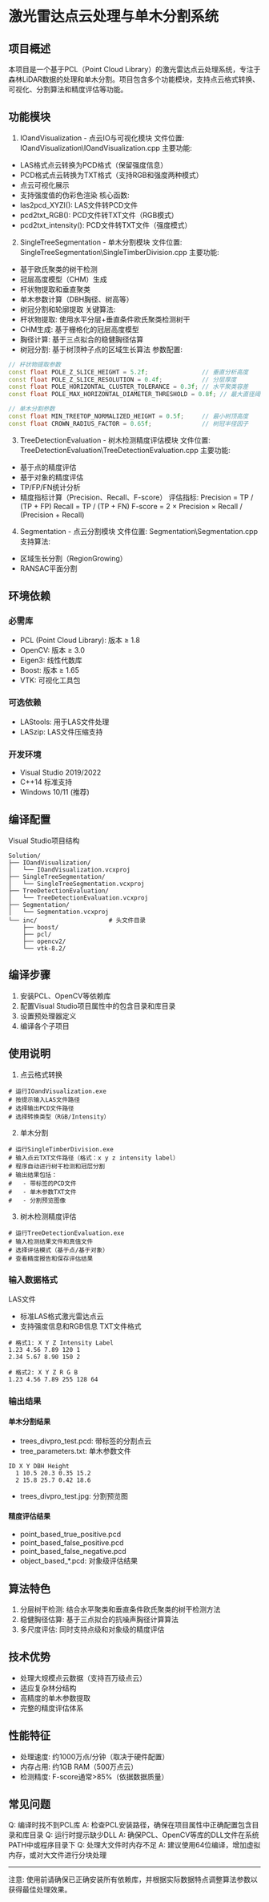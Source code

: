 ﻿# 激光雷达点云处理与单木分割系统
## 项目概述
本项目是一个基于PCL（Point Cloud Library）的激光雷达点云处理系统，专注于森林LiDAR数据的处理和单木分割。项目包含多个功能模块，支持点云格式转换、可视化、分割算法和精度评估等功能。

## 功能模块
1. IOandVisualization - 点云IO与可视化模块
文件位置: IOandVisualization\IOandVisualization.cpp
主要功能:
- LAS格式点云转换为PCD格式（保留强度信息）
- PCD格式点云转换为TXT格式（支持RGB和强度两种模式）
- 点云可视化展示
- 支持强度值的伪彩色渲染
核心函数:
- las2pcd_XYZI(): LAS文件转PCD文件
- pcd2txt_RGB(): PCD文件转TXT文件（RGB模式）
- pcd2txt_intensity(): PCD文件转TXT文件（强度模式）
2. SingleTreeSegmentation - 单木分割模块
文件位置: SingleTreeSegmentation\SingleTimberDivision.cpp
主要功能:
- 基于欧氏聚类的树干检测
- 冠层高度模型（CHM）生成
- 杆状物提取和垂直聚类
- 单木参数计算（DBH胸径、树高等）
- 树冠分割和轮廓提取
关键算法:
- 杆状物提取: 使用水平分层+垂直条件欧氏聚类检测树干
- CHM生成: 基于栅格化的冠层高度模型
- 胸径计算: 基于三点拟合的稳健胸径估算
- 树冠分割: 基于树顶种子点的区域生长算法
参数配置:
```cpp
// 杆状物提取参数
const float POLE_Z_SLICE_HEIGHT = 5.2f;               // 垂直分析高度
const float POLE_Z_SLICE_RESOLUTION = 0.4f;           // 分层厚度
const float POLE_HORIZONTAL_CLUSTER_TOLERANCE = 0.3f; // 水平聚类容差
const float POLE_MAX_HORIZONTAL_DIAMETER_THRESHOLD = 0.8f; // 最大直径阈值

// 单木分割参数
const float MIN_TREETOP_NORMALIZED_HEIGHT = 0.5f;     // 最小树顶高度
const float CROWN_RADIUS_FACTOR = 0.65f;              // 树冠半径因子
```
3. TreeDetectionEvaluation - 树木检测精度评估模块
文件位置: TreeDetectionEvaluation\TreeDetectionEvaluation.cpp
主要功能:
- 基于点的精度评估
- 基于对象的精度评估
- TP/FP/FN统计分析
- 精度指标计算（Precision、Recall、F-score）
评估指标:
Precision = TP / (TP + FP)
Recall = TP / (TP + FN)
F-score = 2 × Precision × Recall / (Precision + Recall)
4. Segmentation - 点云分割模块
文件位置: Segmentation\Segmentation.cpp
支持算法:
- 区域生长分割（RegionGrowing）
- RANSAC平面分割

## 环境依赖
### 必需库
- PCL (Point Cloud Library): 版本 ≥ 1.8
- OpenCV: 版本 ≥ 3.0
- Eigen3: 线性代数库
- Boost: 版本 ≥ 1.65
- VTK: 可视化工具包
### 可选依赖
- LAStools: 用于LAS文件处理
- LASzip: LAS文件压缩支持
### 开发环境
- Visual Studio 2019/2022
- C++14 标准支持
- Windows 10/11 (推荐)

## 编译配置
Visual Studio项目结构
```
Solution/
├── IOandVisualization/
│   └── IOandVisualization.vcxproj
├── SingleTreeSegmentation/
│   └── SingleTreeSegmentation.vcxproj
├── TreeDetectionEvaluation/
│   └── TreeDetectionEvaluation.vcxproj
├── Segmentation/
│   └── Segmentation.vcxproj
└── inc/                    # 头文件目录
    ├── boost/
    ├── pcl/
    ├── opencv2/
    └── vtk-8.2/
```

## 编译步骤
1.	安装PCL、OpenCV等依赖库
2.	配置Visual Studio项目属性中的包含目录和库目录
3.	设置预处理器定义
4.	编译各个子项目

## 使用说明
1. 点云格式转换
```
# 运行IOandVisualization.exe
# 按提示输入LAS文件路径
# 选择输出PCD文件路径
# 选择转换类型（RGB/Intensity）
```
2. 单木分割
```
# 运行SingleTimberDivision.exe
# 输入点云TXT文件路径（格式：x y z intensity label）
# 程序自动进行树干检测和冠层分割
# 输出结果包括：
#   - 带标签的PCD文件
#   - 单木参数TXT文件
#   - 分割预览图像
```
3. 树木检测精度评估
```
# 运行TreeDetectionEvaluation.exe
# 输入检测结果文件和真值文件
# 选择评估模式（基于点/基于对象）
# 查看精度报告和保存评估结果
```
### 输入数据格式
LAS文件
- 标准LAS格式激光雷达点云
- 支持强度信息和RGB信息
TXT文件格式
```
# 格式1: X Y Z Intensity Label
1.23 4.56 7.89 120 1
2.34 5.67 8.90 150 2

# 格式2: X Y Z R G B
1.23 4.56 7.89 255 128 64
```
### 输出结果
#### 单木分割结果
- trees_divpro_test.pcd: 带标签的分割点云
- tree_parameters.txt: 单木参数文件
```
ID X Y DBH Height
  1 10.5 20.3 0.35 15.2
  2 15.8 25.7 0.42 18.6
```
- trees_divpro_test.jpg: 分割预览图
#### 精度评估结果
- point_based_true_positive.pcd
- point_based_false_positive.pcd
- point_based_false_negative.pcd
- object_based_*.pcd: 对象级评估结果

## 算法特色
1.	分层树干检测: 结合水平聚类和垂直条件欧氏聚类的树干检测方法
2.	稳健胸径估算: 基于三点拟合的抗噪声胸径计算算法
3.	多尺度评估: 同时支持点级和对象级的精度评估

## 技术优势
- 处理大规模点云数据（支持百万级点云）
- 适应复杂林分结构
- 高精度的单木参数提取
- 完整的精度评估体系

## 性能特征
- 处理速度: 约1000万点/分钟（取决于硬件配置）
- 内存占用: 约1GB RAM（500万点云）
- 检测精度: F-score通常>85%（依据数据质量）

## 常见问题
Q: 编译时找不到PCL库
A: 检查PCL安装路径，确保在项目属性中正确配置包含目录和库目录
Q: 运行时提示缺少DLL
A: 确保PCL、OpenCV等库的DLL文件在系统PATH中或程序目录下
Q: 处理大文件时内存不足
A: 建议使用64位编译，增加虚拟内存，或对大文件进行分块处理

---

注意: 使用前请确保已正确安装所有依赖库，并根据实际数据特点调整算法参数以获得最佳处理效果。

